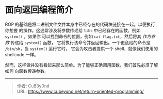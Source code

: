 # 面向返回编程简介


ROP 的基础是将二进制文件文件本身中已经存在的代码块链接在一起，以便执行你想要
的操作。这通常涉及将参数传递给 `libc` 中已经存在的函数，例如 `system()` 。如果你
可以找到命令的位置，例如 `cat flag.txt`，然后将其 *作为参数* 传递给 `system()` 函数，
它将执行该命令并返回输出。一个更危险的命令是 `/bin/sh`，当 `system()` 运行它时，
它会为攻击者提供一个 shell，就像我们使用的 shellcode 一样。

然而，这样做并没有看起来那么简单。为了能够正确调用函数，我们首先必须了解如何
向函数传递参数。

<!--more-->


---

> 作者: CuB3y0nd  
> URL: https://www.cubeyond.net/return-oriented-programming/  

